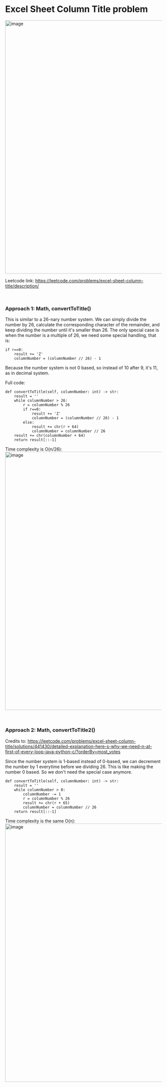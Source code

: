 # Excel Sheet Column Title problem
<img width="812" alt="image" src="https://user-images.githubusercontent.com/25105806/220211524-ecfc44b5-10dc-4693-90fe-5eaa462f9f62.png">

Leetcode link: https://leetcode.com/problems/excel-sheet-column-title/description/
 
<br />
 
### Approach 1: Math, convertToTitle()

This is similar to a 26-nary number system. We can simply divide the number by 26, calculate the corresponding character of the remainder, and keep dividing the number until it's smaller than 26. The only special case is when the number is a multiple of 26, we need some special handling, that is:

```python3
if r==0:
	result += 'Z'
	columnNumber = (columnNumber // 26) - 1 
```


Because the number system is not 0 based, so instead of 10 after 9, it's 11, as in decimal system.


Full code:
```python3
def convertToTitle(self, columnNumber: int) -> str:
	result = ''
	while columnNumber > 26:
		r = columnNumber % 26
		if r==0:
			result += 'Z'
			columnNumber = (columnNumber // 26) - 1 
		else:
			result += chr(r + 64)
			columnNumber = columnNumber // 26
	result += chr(columnNumber + 64)
	return result[::-1]
```

Time complexity is O(n/26):
<img width="828" alt="image" src="https://user-images.githubusercontent.com/25105806/220212364-0da09caf-d647-46cf-be1c-145c14776148.png">


<br />

### Approach 2: Math, convertToTitle2()

Credits to: https://leetcode.com/problems/excel-sheet-column-title/solutions/441430/detailed-explanation-here-s-why-we-need-n-at-first-of-every-loop-java-python-c/?orderBy=most_votes


Since the number system is 1-based instead of 0-based, we can decrement the number by 1 everytime before we dividing 26. This is like making the number 0 based. So we don't need the special case anymore.

```python3
def convertToTitle(self, columnNumber: int) -> str:
	result = ''
	while columnNumber > 0:
		columnNumber -= 1
		r = columnNumber % 26
		result += chr(r + 65)
		columnNumber = columnNumber // 26
	return result[::-1]
```

Time complexity is the same O(n):
<img width="828" alt="image" src="https://user-images.githubusercontent.com/25105806/220212859-4eab7cca-d349-424e-a65c-4c9b8b4e8be6.png">


